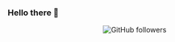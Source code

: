 ### Hello there 👋

<p align="center">
  <img alt="GitHub followers" src="https://img.shields.io/github/followers/AlexMVulpescu?color=success&label=S%C3%ADgueme%20guapo%2Fa%21&style=social">
</p>

<!--
**AlexMVulpescu/AlexMVulpescu** is a ✨ _special_ ✨ repository because its `README.md` (this file) appears on your GitHub profile.

Here are some ideas to get you started:

- 🔭 I’m currently working on ...
- 🌱 I’m currently learning ...
- 👯 I’m looking to collaborate on ...
- 🤔 I’m looking for help with ...
- 💬 Ask me about ...
- 📫 How to reach me: ...
- 😄 Pronouns: ...
- ⚡ Fun fact: ...
-->

